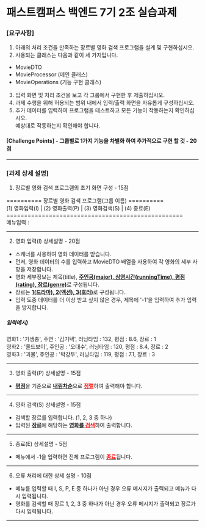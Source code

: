 # 패스트캠퍼스 백엔드 7기 2조 실습과제

### [요구사항]
1. 아래의 처리 조건을 만족하는 장르별 영화 검색 프로그램을 설계 및 구현하십시오.
2. 사용되는 클래스는 다음과 같이 세 가지입니다.
* MovieDTO
* MovieProcessor (메인 클래스)
* MovieOperations (기능 구현 클래스)
3. 입력 화면 및 처리 조건을 보고 각 그룹에서 구현한 후 제출하십시오.
4. 과제 수행을 위해 허용되는 범위 내에서 입력/출력 화면을 자유롭게 구성하십시오.
5. 추가 데이터를 입력하여 프로그램을 테스트하고 모든 기능이 작동하는지 확인하십시오.<br>예상대로 작동하는지 확인해야 합니다.

#### [Challenge Points] - 그룹별로 1가지 기능을 차별화 하여 추가적으로 구현 할 것 - 20점

***

### [과제 상세 설명]

1. 장르별 영화 검색 프로그램의 초기 화면 구성 - 15점

========== 장르별 영화 검색 프로그램(그룹 이름) ==========<br>
(1) 영화입력(I) | (2) 영화출력(P) | (3) 영화검색(S) | (4) 중료(E)<br>
==================================================<br>
메뉴입력 : 
***
2. 영화 입력(I) 상세설명 - 20점
* 스캐너를 사용하여 영화 데이터를 받습니다.
* 먼저, 영화 데이터의 수를 입력하고 MovieDTO 배열을 사용하여 각 영화의 세부 사항을 저장합니다.
* 영화 세부정보는 제목(title), <u><b>주인공(major), 상영시간(runningTime), 평점(rating), 장르(genre)</b></u>로 구성됩니다.
* 장르는 <u><b>1(드라마), 2(액션), 3(호러)</b></u>로 구성됩니다.
* 입력 도중 데이터를 더 이상 받고 싶지 않은 경우, 제목에 '-1'을 입력하여 추가 입력을 방지합니다.
##### 입력예시)
영화1 : '기생충', 주연 : '김기택', 러닝타임 : 132, 평점 : 8.6, 장르 : 1<br>
영화2 : '올드보이', 주인공 : '오대수', 러닝타임 : 120, 평점 : 8.4, 장르 : 2<br>
영화3 : '괴물', 주인공 : '박강두', 러닝타임 : 119, 평점 : 7.1, 장르 : 3
***
3. 영화 출력(P) 상세설명 - 15점
* <u><b>평점</b></u>을 기준으로 <u><b>내림차순</b></u>으로 <u><b><span style="color:red">정렬</span></b></u>하여 출력해야 합니다.
***
4. 영화 검색(S) 상세설명 - 15점
* 검색할 장르를 입력합니다. (1, 2, 3 중 하나)
* 입력된 <u><b>장르</b></u>에 해당하는 <u><b>영화를 <span style="color:red">검색</span></b></u>하여 출력합니다.
***
5. 종료(E) 상세설명 - 5점
* 메뉴에서 -1을 입력하면 전체 프로그램이 <u><b><span style="color:red">종료</span></b></u>됩니다.
***
6. 오류 처리에 대한 상세 설명 - 10점
* 메뉴를 입력할 때 I, S, P, E 중 하나가 아닌 경우 오류 메시지가 출력되고 메뉴가 다시 입력됩니다.
* 영화를 검색할 때 장르 1, 2, 3 중 하나가 아닌 경우 오류 메시지가 출력되고 장르가 다시 입력됩니다.
***
